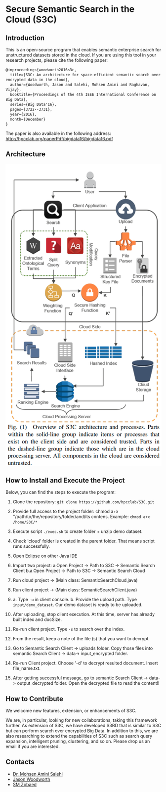 # Secure Semantic Search in the Cloud (S3C)
## Introduction
This is an open-source program that enables semantic enterprise search for unstructured datasets stored in the cloud. 
If you are using this tool in your research projects, please cite the following paper:
```
@inproceedings{woodworth2016s3c,
  title={S3C: An architecture for space-efficient semantic search over encrypted data in the cloud},
  author={Woodworth, Jason and Salehi, Mohsen Amini and Raghavan, Vijay},
  booktitle={Proceedings of the 4th IEEE International Conference on Big Data},
  series={Big Data'16},
  pages={3722--3731},
  year={2016},
  month={December}
}
```
The paper is also available in the following address:
http://hpcclab.org/paperPdf/bigdata16/bigdata16.pdf

## Architecture
<p align="center"><img src="archi.png"></p>

## How to Install and Execute the Project
Below, you can find the steps to execute the program:
1. Clone the repository:
```git clone https://github.com/hpcclab/S3C.git ```
2. Provide full access to the project folder: chmod a+x "/path/to/the/repository/folder/and/its contens. Example:
```chmod a+x /home/S3C/*``` 
3. Execute script ```./exec.sh``` to create folder + unzip demo dataset. 
4. Check 'cloud' folder is created in the parent folder. That means script runs successfully. 
5. Open Eclipse on other Java IDE
6. Import two project:
 	a.Open Project -> Path to S3C -> Semantic Search Client
  b.a.Open Project -> Path to S3C -> Semantic Search Cloud 

7. Run cloud project -> (Main class: SemanticSearchCloud.java)
8. Run client project -> (Main class: SemanticSearchClient.java)
9. 
   a. Type ```-u``` in client console.
   b. Provide the upload path. Type ```input/demo_dataset```. Our demo dataset is ready to be uploaded. 


10. After uploading, stop client execution. At this time, server has already built index and docSize. 

11. Re-run client project. Type ```-s``` to search over the index.

12. From the result, keep a note of the file (s) that you want to decrypt. 
13. Go to Semantic Search Client -> uploads folder. Copy those files into semantic Search Client -> data-> input_encrypted folder.
14. Re-run Client project. Choose '-d' to decrypt resulted document. Insert file_name.txt. 
15. After getting successful message, go to semantic Search Client -> data-> output_decrypted folder. Open the decrypted file to read the content!!

## How to Contribute
We welcome new features, extension, or enhancements of S3C.

We are, in particular, looking for new collaborations, taking this framework further. As extension of S3C, we have developed S3BD that is similar to S3C but can perform search over encrypted Big Data. In addition to this, we are also researching to extend the capabilities of S3C such as search query expansion, intelligent pruning, clustering, and so on. Please drop us an email if you are interested. 

## Contacts
* [Dr. Mohsen Amini Salehi](http://hpcclab.org/index.php/contact-us/)
* [Jason Woodworth](https://vrlab.cmix.louisiana.edu/people/jason-woodworth/)
* [SM Zobaed](zobaedsakib@gmail.com)





